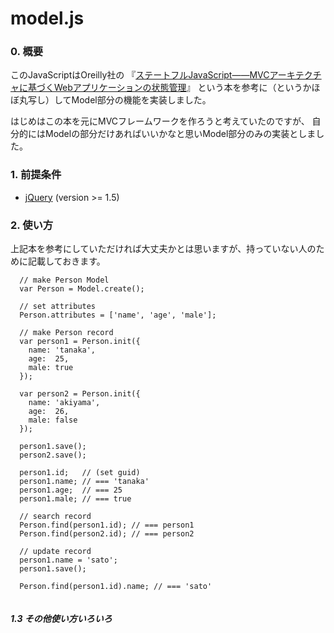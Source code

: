model.js
========

### 0. 概要


このJavaScriptはOreilly社の
『[ステートフルJavaScript――MVCアーキテクチャに基づくWebアプリケーションの状態管理](http://www.oreilly.co.jp/books/9784873115542/)』
という本を参考に（というかほぼ丸写し）してModel部分の機能を実装しました。

はじめはこの本を元にMVCフレームワークを作ろうと考えていたのですが、
自分的にはModelの部分だけあればいいかなと思いModel部分のみの実装としました。

### 1. 前提条件

- [jQuery](https://github.com/jquery/jquery) (version >= 1.5)

### 2. 使い方

上記本を参考にしていただければ大丈夫かとは思いますが、持っていない人のために記載しておきます。


````
  // make Person Model
  var Person = Model.create();
  
  // set attributes
  Person.attributes = ['name', 'age', 'male'];
  
  // make Person record
  var person1 = Person.init({
    name: 'tanaka',
    age:  25,
    male: true
  });
  
  var person2 = Person.init({
    name: 'akiyama',
    age:  26,
    male: false
  });
  
  person1.save();
  person2.save();
  
  person1.id;   // (set guid)
  person1.name; // === 'tanaka'
  person1.age;  // === 25
  person1.male; // === true
  
  // search record
  Person.find(person1.id); // === person1
  Person.find(person2.id); // === person2
  
  // update record
  person1.name = 'sato';
  person1.save();
  
  Person.find(person1.id).name; // === 'sato'
  
````

##### 1.3 その他使い方いろいろ


